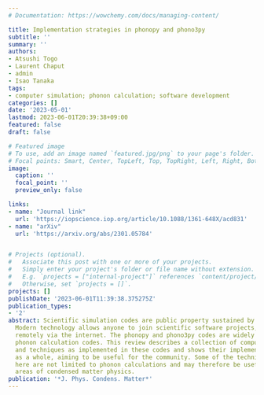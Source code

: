 ```yaml
---
# Documentation: https://wowchemy.com/docs/managing-content/

title: Implementation strategies in phonopy and phono3py
subtitle: ''
summary: ''
authors:
- Atsushi Togo
- Laurent Chaput
- admin
- Isao Tanaka
tags:
- computer simulation; phonon calculation; software development
categories: []
date: '2023-05-01'
lastmod: 2023-06-01T20:39:38+09:00
featured: false
draft: false

# Featured image
# To use, add an image named `featured.jpg/png` to your page's folder.
# Focal points: Smart, Center, TopLeft, Top, TopRight, Left, Right, BottomLeft, Bottom, BottomRight.
image:
  caption: ''
  focal_point: ''
  preview_only: false

links:
- name: "Journal link"
  url: 'https://iopscience.iop.org/article/10.1088/1361-648X/acd831'
- name: "arXiv"
  url: 'https://arxiv.org/abs/2301.05784'


# Projects (optional).
#   Associate this post with one or more of your projects.
#   Simply enter your project's folder or file name without extension.
#   E.g. `projects = ["internal-project"]` references `content/project/deep-learning/index.md`.
#   Otherwise, set `projects = []`.
projects: []
publishDate: '2023-06-01T11:39:38.375275Z'
publication_types:
- '2'
abstract: Scientific simulation codes are public property sustained by the community.
  Modern technology allows anyone to join scientific software projects, from anywhere,
  remotely via the internet. The phonopy and phono3py codes are widely used open source
  phonon calculation codes. This review describes a collection of computational methods
  and techniques as implemented in these codes and shows their implementation strategies
  as a whole, aiming to be useful for the community. Some of the techniques presented
  here are not limited to phonon calculations and may therefore be useful in other
  areas of condensed matter physics.
publication: '*J. Phys. Condens. Matter*'
---
```

